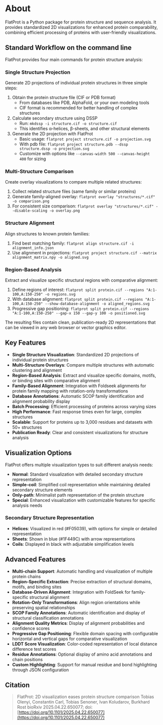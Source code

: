 <!--
 Copyright 2024 Rostlab.
 SPDX-License-Identifier: Apache-2.0
-->

# About

FlatProt is a Python package for protein structure and sequence analysis. It provides standardized 2D visualizations for enhanced protein comparability, combining efficient processing of proteins with user-friendly visualizations.

## Standard Workflow on the command line

FlatProt provides four main commands for protein structure analysis:

### Single Structure Projection
Generate 2D projections of individual protein structures in three simple steps:

1. Obtain the protein structure file (CIF or PDB format)
    - From databases like PDB, AlphaFold, or your own modeling tools
    - CIF format is recommended for better handling of complex structures
2. Calculate secondary structure using DSSP
    - Run: `mkdssp -i structure.cif -o structure.cif`
    - This identifies α-helices, β-sheets, and other structural elements
3. Generate the 2D projection with FlatProt
    - Basic usage: `flatprot project structure.cif -o projection.svg`
    - With pdb file: `flatprot project structure.pdb --dssp structure.dssp -o projection.svg`
    - Customize with options like `--canvas-width 500 --canvas-height 400` for sizing

### Multi-Structure Comparison
Create overlay visualizations to compare multiple related structures:

1. Collect related structure files (same family or similar proteins)
2. Generate family-aligned overlay: `flatprot overlay "structures/*.cif" -o comparison.png`
3. For consistent size comparison: `flatprot overlay "structures/*.cif" --disable-scaling -o overlay.png`

### Structure Alignment
Align structures to known protein families:

1. Find best matching family: `flatprot align structure.cif -i alignment_info.json`
2. Use alignment in projections: `flatprot project structure.cif --matrix alignment_matrix.npy -o aligned.svg`

### Region-Based Analysis
Extract and visualize specific structural regions with comparative alignment:

1. Define regions of interest: `flatprot split protein.cif --regions "A:1-100,A:150-250" -o regions.svg`
2. With database alignment: `flatprot split protein.cif --regions "A:1-100,A:150-250" --show-database-alignment -o aligned_regions.svg`
3. Progressive gap positioning: `flatprot split protein.cif --regions "A:1-100,A:150-250" --gap-x 150 --gap-y 100 -o positioned.svg`

The resulting files contain clean, publication-ready 2D representations that can be viewed in any web browser or vector graphics editor.

## Key Features

-   **Single Structure Visualization**: Standardized 2D projections of individual protein structures
-   **Multi-Structure Overlays**: Compare multiple structures with automatic clustering and alignment
-   **Region-Based Analysis**: Extract and visualize specific domains, motifs, or binding sites with comparative alignment
-   **Family-Based Alignment**: Integration with Foldseek alignments for protein family mapping with rotation-only transformations
-   **Database Annotations**: Automatic SCOP family identification and alignment probability display
-   **Batch Processing**: Efficient processing of proteins across varying sizes
-   **High Performance**: Fast response times even for large, complex structures
-   **Scalable**: Support for proteins up to 3,000 residues and datasets with 50+ structures
-   **Publication Ready**: Clear and consistent visualizations for structure analysis

## Visualization Options

FlatProt offers multiple visualization types to suit different analysis needs:

-   **Normal**: Standard visualization with detailed secondary structure representation
-   **Simple-coil**: Simplified coil representation while maintaining detailed secondary structure elements
-   **Only-path**: Minimalist path representation of the protein structure
-   **Special**: Enhanced visualization with customizable features for specific analysis needs

### Secondary Structure Representation

-   **Helices**: Visualized in red (#F05039), with options for simple or detailed representation
-   **Sheets**: Shown in blue (#1F449C) with arrow representations
-   **Coils**: Displayed in black with adjustable simplification levels

## Advanced Features

-   **Multi-chain Support**: Automatic handling and visualization of multiple protein chains
-   **Region-Specific Extraction**: Precise extraction of structural domains, motifs, and binding sites
-   **Database-Driven Alignment**: Integration with FoldSeek for family-specific structural alignment
-   **Rotation-Only Transformations**: Align region orientations while preserving spatial relationships
-   **SCOP Family Annotations**: Automatic identification and display of structural classification annotations
-   **Alignment Quality Metrics**: Display of alignment probabilities and confidence scores
-   **Progressive Gap Positioning**: Flexible domain spacing with configurable horizontal and vertical gaps for comparative visualization
-   **LDDT Score Visualization**: Color-coded representation of local distance difference test scores
-   **Residue Annotations**: Optional display of amino acid annotations and chain positions
-   **Custom Highlighting**: Support for manual residue and bond highlighting through JSON configuration

## Citation

> FlatProt: 2D visualization eases protein structure comparison
> Tobias Olenyi, Constantin Carl, Tobias Senoner, Ivan Koludarov, Burkhard Rost
> bioRxiv 2025.04.22.650077; doi: [https://doi.org/10.1101/2025.04.22.650077](https://doi.org/10.1101/2025.04.22.650077)
